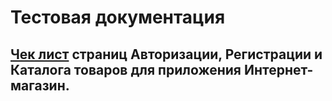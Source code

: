 # Тестовая документация

## [Чек лист](https://docs.google.com/spreadsheets/d/1gdNnM0iL7E4jEZLmSr7j_DO6ZXbQ6pjgWUT75OesQ5c/edit?usp=sharing) страниц Авторизации, Регистрации и Каталога товаров для приложения Интернет-магазин.
